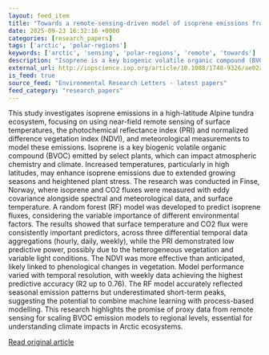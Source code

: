 ```yaml
---
layout: feed_item
title: "Towards a remote-sensing-driven model of isoprene emissions from Alpine tundra"
date: 2025-09-23 16:32:16 +0000
categories: [research_papers]
tags: ['arctic', 'polar-regions']
keywords: ['arctic', 'sensing', 'polar-regions', 'remote', 'towards']
description: "Isoprene is a key biogenic volatile organic compound (BVOC) emitted by select plants, which can impact atmospheric chemistry and climate"
external_url: http://iopscience.iop.org/article/10.1088/1748-9326/ae02a9
is_feed: true
source_feed: "Environmental Research Letters - latest papers"
feed_category: "research_papers"
---
```


This study investigates isoprene emissions in a high-latitude Alpine tundra ecosystem, focusing on using near-field remote sensing of surface temperatures, the photochemical reflectance index (PRI) and normalized difference vegetation index (NDVI), and meteorological measurements to model these emissions. Isoprene is a key biogenic volatile organic compound (BVOC) emitted by select plants, which can impact atmospheric chemistry and climate. Increased temperatures, particularly in high latitudes, may enhance isoprene emissions due to extended growing seasons and heightened plant stress. The research was conducted in Finse, Norway, where isoprene and CO2 fluxes were measured with eddy covariance alongside spectral and meteorological data, and surface temperature. A random forest (RF) model was developed to predict isoprene fluxes, considering the variable importance of different environmental factors. The results showed that surface temperature and CO2 flux were consistently important predictors, across three differential temporal data aggregations (hourly, daily, weekly), while the PRI demonstrated low predictive power, possibly due to the heterogeneous vegetation and variable light conditions. The NDVI was more effective than anticipated, likely linked to phenological changes in vegetation. Model performance varied with temporal resolution, with weekly data achieving the highest predictive accuracy (R2 up to 0.76). The RF model accurately reflected seasonal emission patterns but underestimated short-term peaks, suggesting the potential to combine machine learning with process-based modelling. This research highlights the promise of proxy data from remote sensing for scaling BVOC emission models to regional levels, essential for understanding climate impacts in Arctic ecosystems.

[Read original article](http://iopscience.iop.org/article/10.1088/1748-9326/ae02a9)
